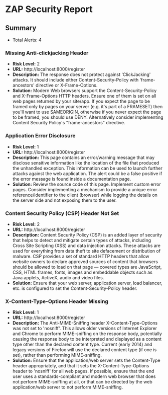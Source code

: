 # ZAP Security Report

## Summary
- Total Alerts: 4

### Missing Anti-clickjacking Header
- **Risk Level:** 2
- **URL:** http://localhost:8000/register
- **Description:** The response does not protect against 'ClickJacking' attacks. It should include either Content-Security-Policy with 'frame-ancestors' directive or X-Frame-Options.
- **Solution:** Modern Web browsers support the Content-Security-Policy and X-Frame-Options HTTP headers. Ensure one of them is set on all web pages returned by your site/app.
If you expect the page to be framed only by pages on your server (e.g. it's part of a FRAMESET) then you'll want to use SAMEORIGIN, otherwise if you never expect the page to be framed, you should use DENY. Alternatively consider implementing Content Security Policy's "frame-ancestors" directive.

### Application Error Disclosure
- **Risk Level:** 1
- **URL:** http://localhost:8000/register
- **Description:** This page contains an error/warning message that may disclose sensitive information like the location of the file that produced the unhandled exception. This information can be used to launch further attacks against the web application. The alert could be a false positive if the error message is found inside a documentation page.
- **Solution:** Review the source code of this page. Implement custom error pages. Consider implementing a mechanism to provide a unique error reference/identifier to the client (browser) while logging the details on the server side and not exposing them to the user.

### Content Security Policy (CSP) Header Not Set
- **Risk Level:** 2
- **URL:** http://localhost:8000/register
- **Description:** Content Security Policy (CSP) is an added layer of security that helps to detect and mitigate certain types of attacks, including Cross Site Scripting (XSS) and data injection attacks. These attacks are used for everything from data theft to site defacement or distribution of malware. CSP provides a set of standard HTTP headers that allow website owners to declare approved sources of content that browsers should be allowed to load on that page — covered types are JavaScript, CSS, HTML frames, fonts, images and embeddable objects such as Java applets, ActiveX, audio and video files.
- **Solution:** Ensure that your web server, application server, load balancer, etc. is configured to set the Content-Security-Policy header.

### X-Content-Type-Options Header Missing
- **Risk Level:** 1
- **URL:** http://localhost:8000/register
- **Description:** The Anti-MIME-Sniffing header X-Content-Type-Options was not set to 'nosniff'. This allows older versions of Internet Explorer and Chrome to perform MIME-sniffing on the response body, potentially causing the response body to be interpreted and displayed as a content type other than the declared content type. Current (early 2014) and legacy versions of Firefox will use the declared content type (if one is set), rather than performing MIME-sniffing.
- **Solution:** Ensure that the application/web server sets the Content-Type header appropriately, and that it sets the X-Content-Type-Options header to 'nosniff' for all web pages.
If possible, ensure that the end user uses a standards-compliant and modern web browser that does not perform MIME-sniffing at all, or that can be directed by the web application/web server to not perform MIME-sniffing.

